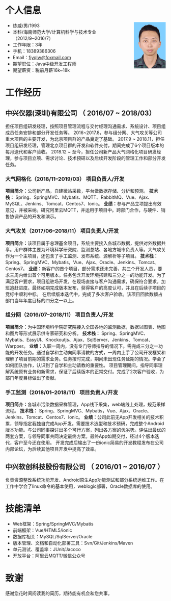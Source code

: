 # 个人信息
<div style="float:right">
    <img src="assets/lw.jpg" width="100">
</div>

 - 练威/男/1993
 - 本科/海南师范大学/计算机科学与技术专业 （2012/9~2016/7）
 - 工作年限：3年
 - 手机：18389386306
 - Email：fjyqlw@foxmail.com
 - 期望职位：Java中级开发工程师
 - 期望薪资：税前月薪16k~18k

# 工作经历

## 中兴仪器(深圳)有限公司 （ 2016/07 ~ 2018/03）

担任项目组研发经理，按照项目管理流程与交付经理沟通需求、系统设计、项目组成员任务安排和部分开发任务等。 
2016~2017.8，参与组分网、大气攻关等公司重大项目的主要开发，为北京项目群的产品奠定了基础。
2017.9 ~ 2018.11，担任项目组研发经理，管理北京项目群的开发和软件交付，期间完成了6个项目版本的每月迭代和客户验收。 
2018.12 ~ 至今，担任公司新产品大气网格化项目研发经理，参与项目立项、需求讨论、技术预研以及后续开发阶段的管理工作和部分开发任务。

### 大气网格化（2018/11–2019/03）  项目负责人/开发
<b>项目简介：</b>公司新产品，自建微站采数，平台做数据存储、分析和预测。
<b>技术栈：</b> Spring、SpringMVC、Mybatis、MQTT、RabbitMQ、Vue、Ajax、MySQL、Jenkins、Tomcat、Centos7、Ionic。
<b>业绩：</b>参与产品立项提出有效意见，并被采纳。研究阿里云MQTT，并运用于项目中。跨部门合作，与硬件、销售协调产品的开发和演示。

### 大气攻关（2017/06–2018/11）  项目负责人/开发
<b>项目简介：</b>该项目属于总理基金项目，系统主要接入各城市数据，提供对外数据共享。用户群体主要为环境科学研究院、监测总站、各地方城市负责人等。大气攻关作为一个主项目，还包含了手工监测、发布系统、源解析等子项目。
<b>技术栈：</b> Spring、SpringMVC、Mybatis，Vue、Ajax、Oracle、Jenkins、Tomcat、Centos7。
<b>业绩：</b>新客户的首个项目，部分需求还未完善，共三个开发人员，要求三周内给出首个可用版本。任务包含开发环境搭建和三分之一的功能开发。为了满足客户要求，项目组驻场开发，在现场直接与客户沟通需求，确保符合要求，加班追赶进度。最终如期完成版本发布，获得客户的高度认可，并且在后续子项目的竞标中顺利中标。
在后续版本迭代中，完成了多次客户验收。该项目回款数额占部门当年年度目标的四分之一以上。
### 组分网（2016/07–2018/11）  项目负责人/开发
<b>项目简介：</b>为中国环境科学院研究院接入全国各地的监测数据，数据以图表、地图和图片等形式展示供专家研究和分析。
<b>技术栈：</b> Spring、SpringMVC、Mybatis、EasyUI、Knockoutjs、Ajax、SqlServer、Jenkins、Tomcat、Warpper。
<b>业绩：</b>入职一周内，没有专门导师指导的情况下。需完成三分之一功能的开发任务。通过自学和主动向同事请教的方式，一周内上手了公司开发框架和理解了项目前期的需求业务。任务按时完成，期间未出现任务延期的情况。学会了如何团队协作，认识到了自学和主动请教的重要性。
项目管理期间，指导同事理解系统原有业务和新需求，保证了后续版本的正常交付。完成了2次客户验收，为部门年度目标做出了贡献。

### 手工监测（2018/01–2018/11）  项目负责人/开发
<b>项目简介：</b>各城市污染数据采样管理，App线下采集，web端线上处理，规范采样流程。
<b>技术栈：</b> Spring、SpringMVC、Mybatis，Vue、Ajax、Oracle、Jenkins、Tomcat、Centos7、Ionic。
<b>业绩：</b>公司此前无App开发相关的技术积累，领导指定我独自完成App开发。需要技术选型和技术预研，完成整个Android版本功能。与公司同事探讨出多个可行方案，列出各方案的优劣势。评估出最优的两套方案，与领导同事共同决定最终方案。最终App如期交付，经过4个版本迭代，客户至今还在使用。
开发完成后输出了一份ionic简易的开发教程发布在公司内部论坛，为后续其他项目开发中提高了效率。

## 中兴软创科技股份有限公司 （ 2016/01 ~ 2016/07 ）
负责资源整改系统功能开发、Android原生App功能测试和部分系统运维工作。在工作中学会了linux命令的基本使用，weblogic部署，Oracle数据库的使用。
  
# 技能清单
- Web框架：Spring/SpringMVC/Mybatis
- 前端框架：Vue/HTML5/ionic
- 数据库相关：MySQL/SqlServer/Oracle
- 版本管理、文档和自动化部署工具：Svn/Git/Jenkins/Maven
- 单元测试、覆盖率：JUnit/Jacoco
- 开放平台：阿里云MQTT/微信公众号

# 致谢
感谢您花时间阅读我的简历，期待能有机会和您共事。
      